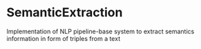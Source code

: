# SemanticExtraction
Implementation of NLP pipeline-base system to extract semantics information in form of triples from a text
